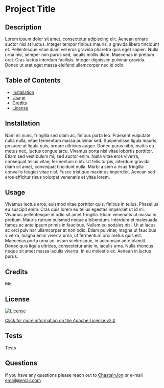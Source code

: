 
  # Project Title
  
  ## Description

  Lorem ipsum dolor sit amet, consectetur adipiscing elit. Aenean ornare auctor nisi at luctus. Integer tempor finibus mauris, a gravida libero tincidunt et. Pellentesque vitae diam vel eros gravida pharetra quis eget sapien. Nulla urna nisi, semper non purus sed, iaculis mollis diam. Maecenas in pretium orci. Cras luctus interdum facilisis. Integer dignissim pulvinar gravida. Donec ut erat eget massa eleifend ullamcorper nec id odio.

  ## Table of Contents

  * [Installation](#installation)
  * [Usage](#usage)
  * [Credits](#credits)
  * [License](#license)


  ## Installation

  Nam mi nunc, fringilla sed diam ac, finibus porta leo. Praesent vulputate nulla nulla, vitae fermentum massa pulvinar sed. Suspendisse ligula mauris, posuere at ligula quis, ornare ultricies augue. Donec purus nibh, mattis eu metus nec, luctus congue arcu. Vivamus porta nisl vitae lobortis porttitor. Etiam sed vestibulum mi, sed auctor enim. Nulla vitae eros viverra, consequat tellus vitae, fermentum nibh. Ut felis turpis, interdum gravida diam sit amet, consequat tincidunt nulla. Morbi a sem a risus fringilla convallis feugiat vitae nisl. Fusce tristique maximus imperdiet. Aenean sed eros efficitur risus volutpat venenatis et vitae lorem.

  ## Usage

  Vivamus lectus eros, euismod vitae porttitor quis, finibus in tellus. Phasellus eu suscipit enim. Cras quis lorem eu tellus egestas imperdiet ut id mi. Vivamus pellentesque in odio sit amet fringilla. Etiam venenatis ut massa in pretium. Mauris rutrum euismod neque a bibendum. Interdum et malesuada fames ac ante ipsum primis in faucibus. Nullam eu sodales nisi. Ut at lacus ac orci pulvinar ullamcorper at non odio. Etiam pulvinar, magna ut faucibus viverra, magna enim viverra urna, ut fermentum orci metus quis elit. Maecenas porta urna ac ipsum scelerisque, in accumsan ante blandit. Donec quis ligula ultrices, consectetur ante in, iaculis urna. Nulla rhoncus neque sit amet massa iaculis viverra. In eu molestie ex. Aenean in luctus purus.
  
  ## Credits

  Me

  
  ## License
  [![License](https://img.shields.io/badge/License-Apache_2.0-blue.svg)](https://opensource.org/licenses/Apache-2.0)

  [Click for more information on the Apache License v2.0](https://www.apache.org/licenses/LICENSE-2.0)

  

  ## Tests

  Tests

  ## Questions
  
  If you have any questions please reach out to [ChastainJon](https://www.github.com/ChastainJon) or e-mail email@email.com
  
